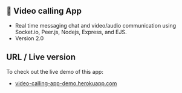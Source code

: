 ## 🔵 Video calling App

- Real time messaging chat and video/audio communication using Socket.io, Peer.js, Nodejs, Express, and EJS.
- Version 2.0

## URL / Live version
To check out the live demo of this app:
- [video-calling-app-demo.herokuapp.com](https://video-calling-app-demo.herokuapp.com/)

